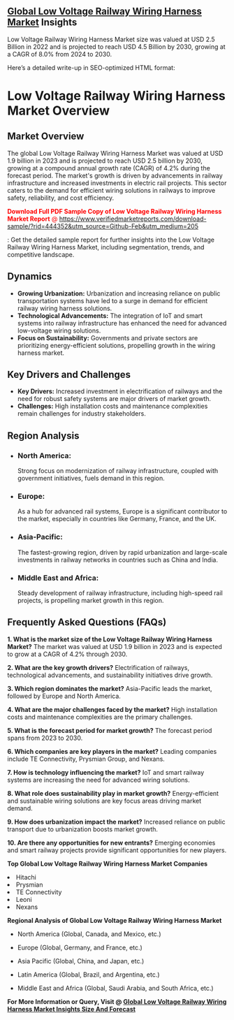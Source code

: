<h2><a href="https://www.verifiedmarketreports.com/download-sample/?rid=444352&amp;utm_source=Github&amp;utm_medium=205" target="_blank">Global Low Voltage Railway Wiring Harness Market</a> Insights</h2><p>Low Voltage Railway Wiring Harness Market size was valued at USD 2.5 Billion in 2022 and is projected to reach USD 4.5 Billion by 2030, growing at a CAGR of 8.0% from 2024 to 2030.</p><p>Here’s a detailed write-up in SEO-optimized HTML format: <!DOCTYPE html> <html lang="en"> <head> <meta charset="UTF-8"> <meta name="viewport" content="width=device-width, initial-scale=1.0"> <meta name="description" content="Explore the Low Voltage Railway Wiring Harness Market including its size, market value, industry dynamics, key drivers, challenges, and regional analysis. Download the sample for detailed insights."> <meta name="keywords" content="Low Voltage Railway Wiring Harness Market, Market Size, Industry Outlook, Dynamics, Key Drivers, Challenges, Regional Analysis"> <meta name="author" content="Your Name"> <title>Low Voltage Railway Wiring Harness Market Overview</title> </head> <body> <h1>Low Voltage Railway Wiring Harness Market Overview</h1> <!-- Market Size and Value --> <h2>Market Overview</h2> <p> The global Low Voltage Railway Wiring Harness Market was valued at USD 1.9 billion in 2023 and is projected to reach USD 2.5 billion by 2030, growing at a compound annual growth rate (CAGR) of 4.2% during the forecast period. The market's growth is driven by advancements in railway infrastructure and increased investments in electric rail projects. This sector caters to the demand for efficient wiring solutions in railways to improve safety, reliability, and cost efficiency. </p> <p> <p><span class=""><span style="color: #ff0000;"><strong>Download Full PDF Sample Copy of Low Voltage Railway Wiring Harness Market Report</strong> @ </span><a href="https://www.verifiedmarketreports.com/download-sample/?rid=444352&amp;utm_source=Github-Feb&amp;utm_medium=205" target="_blank">https://www.verifiedmarketreports.com/download-sample/?rid=444352&amp;utm_source=Github-Feb&amp;utm_medium=205</a></span></p>: Get the detailed sample report for further insights into the Low Voltage Railway Wiring Harness Market, including segmentation, trends, and competitive landscape. </p> <!-- Industry Dynamics --> <h2>Dynamics</h2> <ul style="list-style-type: disc;"> <li> <strong>Growing Urbanization:</strong> Urbanization and increasing reliance on public transportation systems have led to a surge in demand for efficient railway wiring harness solutions. </li> <li> <strong>Technological Advancements:</strong> The integration of IoT and smart systems into railway infrastructure has enhanced the need for advanced low-voltage wiring solutions. </li> <li> <strong>Focus on Sustainability:</strong> Governments and private sectors are prioritizing energy-efficient solutions, propelling growth in the wiring harness market. </li> </ul> <!-- Key Drivers and Challenges --> <h2>Key Drivers and Challenges</h2> <ul style="list-style-type: disc;"> <li> <strong>Key Drivers:</strong> Increased investment in electrification of railways and the need for robust safety systems are major drivers of market growth. </li> <li> <strong>Challenges:</strong> High installation costs and maintenance complexities remain challenges for industry stakeholders. </li> </ul> <!-- Regional Analysis --> <h2>Region Analysis</h2> <ul style="list-style-type: disc;"> <li> <h3>North America:</h3> Strong focus on modernization of railway infrastructure, coupled with government initiatives, fuels demand in this region. </li> <li> <h3>Europe:</h3> As a hub for advanced rail systems, Europe is a significant contributor to the market, especially in countries like Germany, France, and the UK. </li> <li> <h3>Asia-Pacific:</h3> The fastest-growing region, driven by rapid urbanization and large-scale investments in railway networks in countries such as China and India. </li> <li> <h3>Middle East and Africa:</h3> Steady development of railway infrastructure, including high-speed rail projects, is propelling market growth in this region. </li> </ul> <!-- Frequently Asked Questions --> <h2>Frequently Asked Questions (FAQs)</h2> <p><strong>1. What is the market size of the Low Voltage Railway Wiring Harness Market?</strong> The market was valued at USD 1.9 billion in 2023 and is expected to grow at a CAGR of 4.2% through 2030.</p> <p><strong>2. What are the key growth drivers?</strong> Electrification of railways, technological advancements, and sustainability initiatives drive growth.</p> <p><strong>3. Which region dominates the market?</strong> Asia-Pacific leads the market, followed by Europe and North America.</p> <p><strong>4. What are the major challenges faced by the market?</strong> High installation costs and maintenance complexities are the primary challenges.</p> <p><strong>5. What is the forecast period for market growth?</strong> The forecast period spans from 2023 to 2030.</p> <p><strong>6. Which companies are key players in the market?</strong> Leading companies include TE Connectivity, Prysmian Group, and Nexans.</p> <p><strong>7. How is technology influencing the market?</strong> IoT and smart railway systems are increasing the need for advanced wiring solutions.</p> <p><strong>8. What role does sustainability play in market growth?</strong> Energy-efficient and sustainable wiring solutions are key focus areas driving market demand.</p> <p><strong>9. How does urbanization impact the market?</strong> Increased reliance on public transport due to urbanization boosts market growth.</p> <p><strong>10. Are there any opportunities for new entrants?</strong> Emerging economies and smart railway projects provide significant opportunities for new players.</p> </body> </html> </p><p><strong>Top Global Low Voltage Railway Wiring Harness Market Companies</strong></p><div data-test-id=""><p><li>Hitachi</li><li> Prysmian</li><li> TE Connectivity</li><li> Leoni</li><li> Nexans</li></p><div><strong>Regional Analysis of&nbsp;Global Low Voltage Railway Wiring Harness Market</strong></div><ul><li dir="ltr"><p dir="ltr">North America&nbsp;(Global, Canada, and Mexico, etc.)</p></li><li dir="ltr"><p dir="ltr">Europe (Global, Germany, and France, etc.)</p></li><li dir="ltr"><p dir="ltr">Asia Pacific&nbsp;(Global, China, and Japan, etc.)</p></li><li dir="ltr"><p dir="ltr">Latin America&nbsp;(Global, Brazil, and Argentina, etc.)</p></li><li dir="ltr">Middle East and Africa&nbsp;(Global, Saudi Arabia, and South Africa, etc.)</li></ul><p><strong>For More Information or Query, Visit @&nbsp;</strong><strong><a href="https://www.verifiedmarketreports.com/product/low-voltage-railway-wiring-harness-market/?utm_source=Github&amp;utm_medium=205" target="_blank">Global Low Voltage Railway Wiring Harness Market Insights Size And Forecast</a></strong></p></div>
